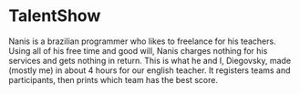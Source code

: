 # TalentShow

Nanis is a brazilian programmer who likes to freelance for his teachers. Using all of his free time and good will, Nanis charges nothing for his services and gets nothing in return. This is what he and I, Diegovsky, made (mostly me) in about 4 hours for our english teacher. It registers teams and participants, then prints which team has the best score.
